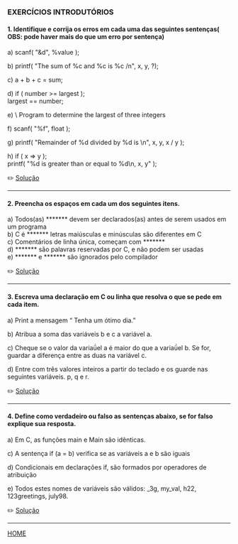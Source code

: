 ### EXERCÍCIOS INTRODUTÓRIOS

#### 1. Identifique e corrija os erros em cada  uma das seguintes sentenças( OBS: pode haver mais do que um erro por sentença)

a) scanf( "&d", %value );

b) printf( "The sum of %c and %c is %c /n", x, y, ?);

c) a + b + c = sum;

d) if ( number >= largest );<br>
      largest == number;
      
e) \\ Program to determine the largest of three integers 

f)  scanf( "%f", float );

g) printf( "Remainder of %d divided by %d is \n", x, y, x / y );

h) if ( x => y );<br>
      printf( "%d is greater than or equal to %d\n, x, y" );
      
 :pencil2: [Solução](https://github.com/Evaldo-comp/C/blob/master/Exerc%C3%ADcios/Solu%C3%A7%C3%B5es_Introdut%C3%B3rios/Exe01.md)
 
 ______
 
 
#### 2. Preencha os espaços em cada um dos seguintes itens.

a) Todos(as) ******* devem ser declarados(as) antes de serem usados em um programa         
b) C é  ******* letras maiúsculas e minúsculas são diferentes em C<br>
c) Comentários de linha única, começam com *******<br>
d) ******* são palavras reservadas por C, e não podem ser usadas<br>
e) *******   e  ******* são ignorados pelo compilador<br>


:pencil2: [Solução](https://github.com/Evaldo-comp/C/blob/master/Exerc%C3%ADcios/Solu%C3%A7%C3%B5es_Introdut%C3%B3rios/Exe02.md)
 
 ______
 
 #### 3.  Escreva uma declaração em C ou linha que resolva o que se pede em cada item.

a) Print a mensagem “ Tenha um ótimo dia.”<br>

b) Atribua a soma das variáveis b e c a variável a.<br>

c) Cheque se o valor da variaǘel a é maior do que a variaǘel b. Se for, guardar a diferença entre as duas na variável c.

d) Entre com três valores inteiros a partir do teclado e os guarde nas seguintes variáveis. p, q e r.


:pencil2: [Solução](https://github.com/Evaldo-comp/C/blob/master/Exerc%C3%ADcios/Solu%C3%A7%C3%B5es_Introdut%C3%B3rios/Exe03.md)


______


#### 4. Define como verdadeiro ou falso as sentenças abaixo, se for falso explique sua resposta.

a) Em C, as funções main e Main são idênticas.
 
c) A sentença if (a = b) verifica se as variáveis a e b são iguais

d) Condicionais em declarações if, são formados por operadores de atribuição

e) Todos estes  nomes de variáveis são válidos: _3g, my_val, h22, 123greetings, july98. 

:pencil2: [Solução](https://github.com/Evaldo-comp/C/blob/master/Exerc%C3%ADcios/Solu%C3%A7%C3%B5es_Introdut%C3%B3rios/Exe04.md)


______

[HOME](https://github.com/Evaldo-comp/C/blob/master/README.md)
